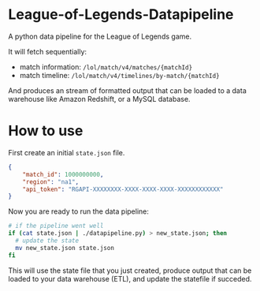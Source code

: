 # League-of-Legends-Datapipeline
A python data pipeline for the League of Legends game.

It will fetch sequentially:
- match information: `/lol/match/v4/matches/{matchId}`
- match timeline: `/lol/match/v4/timelines/by-match/{matchId}`

And produces an stream of formatted output that can be loaded to a data warehouse
like Amazon Redshift, or a MySQL database.

# How to use
First create an initial `state.json` file.

```json
{
    "match_id": 1000000000,
    "region": "na1",
    "api_token": "RGAPI-XXXXXXXX-XXXX-XXXX-XXXX-XXXXXXXXXXXX"
}
```

Now you are ready to run the data pipeline:

```bash
# if the pipeline went well
if (cat state.json | ./datapipeline.py) > new_state.json; then
  # update the state
  mv new_state.json state.json
fi
```

This will use the state file that you just created,
produce output that can be loaded to your data warehouse (ETL),
and update the statefile if succeded.
